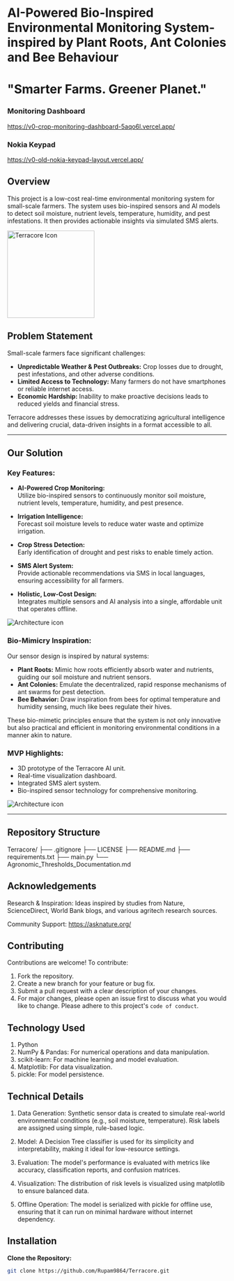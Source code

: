 <h1>AI-Powered Bio-Inspired Environmental Monitoring System-inspired by Plant Roots, Ant Colonies and Bee Behaviour</h1>

<h1>"Smarter Farms. Greener Planet."</h1>


### Monitoring Dashboard 
https://v0-crop-monitoring-dashboard-5aqo6l.vercel.app/

### Nokia Keypad
https://v0-old-nokia-keypad-layout.vercel.app/


## Overview
This project is a low-cost real-time environmental monitoring system for small-scale farmers. The system uses bio-inspired sensors and AI models to detect soil moisture, nutrient levels, temperature, humidity, and pest infestations. It then provides actionable insights via simulated SMS alerts.

<img src="/images/Icon.png" alt="Terracore Icon" style="width : 200px ; height : 200px; " />





## Problem Statement

Small-scale farmers face significant challenges:
- **Unpredictable Weather & Pest Outbreaks:** Crop losses due to drought, pest infestations, and other adverse conditions.
- **Limited Access to Technology:** Many farmers do not have smartphones or reliable internet access.
- **Economic Hardship:** Inability to make proactive decisions leads to reduced yields and financial stress.

Terracore addresses these issues by democratizing agricultural intelligence and delivering crucial, data-driven insights in a format accessible to all.

---

## Our Solution

### Key Features:
- **AI-Powered Crop Monitoring:**  
  Utilize bio-inspired sensors to continuously monitor soil moisture, nutrient levels, temperature, humidity, and pest presence.
  
- **Irrigation Intelligence:**  
  Forecast soil moisture levels to reduce water waste and optimize irrigation.

- **Crop Stress Detection:**  
  Early identification of drought and pest risks to enable timely action.

- **SMS Alert System:**  
  Provide actionable recommendations via SMS in local languages, ensuring accessibility for all farmers.

- **Holistic, Low-Cost Design:**  
  Integrates multiple sensors and AI analysis into a single, affordable unit that operates offline.


<img src="/images/Architecture.png" alt="Architecture icon" />



### Bio-Mimicry Inspiration:
Our sensor design is inspired by natural systems:
- **Plant Roots:** Mimic how roots efficiently absorb water and nutrients, guiding our soil moisture and nutrient sensors.
- **Ant Colonies:** Emulate the decentralized, rapid response mechanisms of ant swarms for pest detection.
- **Bee Behavior:** Draw inspiration from bees for optimal temperature and humidity sensing, much like bees regulate their hives.
  
These bio-mimetic principles ensure that the system is not only innovative but also practical and efficient in monitoring environmental conditions in a manner akin to nature.

### MVP Highlights:
- 3D prototype of the Terracore AI unit.
- Real-time visualization dashboard.
- Integrated SMS alert system.
- Bio-inspired sensor technology for comprehensive monitoring.

<img src="/images/MVP.png" alt="Architecture icon" />

---




## Repository Structure

Terracore/ ├── .gitignore ├── LICENSE ├── README.md ├── requirements.txt ├── main.py └── Agronomic_Thresholds_Documentation.md

## Acknowledgements

Research & Inspiration: Ideas inspired by studies from Nature, ScienceDirect, World Bank blogs, and various agritech research sources.

Community Support: https://asknature.org/

## Contributing

Contributions are welcome! To contribute:

1) Fork the repository.
2) Create a new branch for your feature or bug fix.
3) Submit a pull request with a clear description of your changes.
4) For major changes, please open an issue first to discuss what you would like to change. Please adhere to this project's `code of conduct`.
## Technology Used 

1) Python
2) NumPy & Pandas: For numerical operations and data manipulation.
3) scikit-learn: For machine learning and model evaluation.
4) Matplotlib: For data visualization.
5) pickle: For model persistence.
## Technical Details

1) Data Generation: Synthetic sensor data is created to simulate real-world environmental conditions (e.g., soil moisture, temperature). Risk labels are assigned using simple, rule-based logic.

2) Model: A Decision Tree classifier is used for its simplicity and interpretability, making it ideal for low-resource settings.

3) Evaluation: The model's performance is evaluated with metrics like accuracy, classification reports, and confusion matrices.

4) Visualization: The distribution of risk levels is visualized using matplotlib to ensure balanced data.

5) Offline Operation: The model is serialized with pickle for offline use, ensuring that it can run on minimal hardware without internet dependency.
## Installation

**Clone the Repository:**
   ```bash
   git clone https://github.com/Rupam9864/Terracore.git


    
